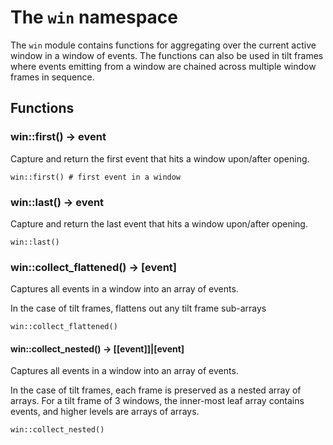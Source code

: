 # The `win` namespace

The `win` module contains functions for aggregating over the current active window in a window of events. The functions can also be used in tilt frames where events emitting from a window are chained across multiple window frames in sequence.

## Functions

### win::first() -> event

Capture and return the first event that hits a window upon/after opening.

```trickle
win::first() # first event in a window
```

### win::last() -> event

Capture and return the last event that hits a window upon/after opening.

```trickle
win::last()
```

### win::collect_flattened() -> [event]

Captures all events in a window into an array of events.

In the case of tilt frames,  flattens out any tilt frame sub-arrays

```trickle
win::collect_flattened()
```

#### win::collect_nested() -> [[event]]|[event]

Captures all events in a window into an array of events.

In the case of tilt frames, each frame is preserved as a nested array of arrays. For a tilt frame of 3 windows, the inner-most leaf array contains events, and higher levels are arrays of arrays.

```trickle
win::collect_nested()
```
